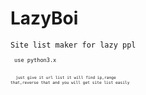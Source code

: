 # LazyBoi
<code>Site list maker for lazy ppl <code><br><br>
  <code>use python3.x <code><br><br>
    <code> just give it url list it will find ip,range that,reverse that and you will get site list easily<code><br>
